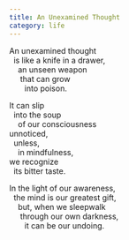 ```yaml
---
title: An Unexamined Thought
category: life
---
```

An unexamined thought  
  is like a knife in a drawer,  
    an unseen weapon  
       that can grow  
       into poison.

It can slip  
  into the soup  
    of our consciousness  
unnoticed,  
  unless,  
    in mindfulness,  
we recognize  
  its bitter taste.

In the light of our awareness,  
  the mind is our greatest gift,  
    but, when we sleepwalk  
       through our own darkness,  
       it can be our undoing.
